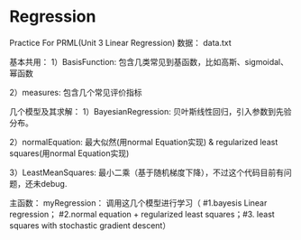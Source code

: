 # Regression
Practice For PRML(Unit 3 Linear Regression)
数据：
data.txt


基本共用：
1）BasisFunction: 
  包含几类常见到基函数，比如高斯、sigmoidal、幂函数

2）measures: 
  包含几个常见评价指标

几个模型及其求解：
1）BayesianRegression: 
  贝叶斯线性回归，引入参数到先验分布。

2）normalEquation: 
  最大似然(用normal Equation实现) & regularized least squares(用normal Equation实现)

3）LeastMeanSquares:
  最小二乘（基于随机梯度下降），不过这个代码目前有问题，还未debug.

主函数：
myRegression： 
    调用这几个模型进行学习（ #1.bayesis Linear regression； #2.normal equation + regularized least squares；#3. least squares with stochastic gradient descent）
